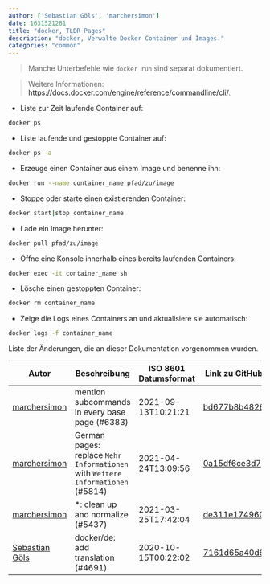 ```yaml
---
author: ['Sebastian Göls', 'marchersimon']
date: 1631521281
title: "docker, TLDR Pages"
description: "docker, Verwalte Docker Container und Images."
categories: "common"
---
```

> Manche Unterbefehle wie `docker run` sind separat dokumentiert.

> Weitere Informationen: <https://docs.docker.com/engine/reference/commandline/cli/>.

- Liste zur Zeit laufende Container auf:

```bash
docker ps
```

- Liste laufende und gestoppte Container auf:

```bash
docker ps -a
```

- Erzeuge einen Container aus einem Image und benenne ihn:

```bash
docker run --name container_name pfad/zu/image
```

- Stoppe oder starte einen existierenden Container:

```bash
docker start|stop container_name
```

- Lade ein Image herunter:

```bash
docker pull pfad/zu/image
```

- Öffne eine Konsole innerhalb eines bereits laufenden Containers:

```bash
docker exec -it container_name sh
```

- Lösche einen gestoppten Container:

```bash
docker rm container_name
```

- Zeige die Logs eines Containers an und aktualisiere sie automatisch:

```bash
docker logs -f container_name
```
Liste der Änderungen, die an dieser Dokumentation vorgenommen wurden.


Autor | Beschreibung | ISO 8601 Datumsformat | Link zu GitHub
------|-----|-----|-----
[marchersimon](mailto:50295997+marchersimon@users.noreply.github.com) | mention subcommands in every base page (#6383) | 2021-09-13T10:21:21 | [bd677b8b4826](https://github.com/tldr-pages/tldr/commit/bd677b8b48260e301fb99fea794f4dc1458d1562)
[marchersimon](mailto:50295997+marchersimon@users.noreply.github.com) | German pages: replace `Mehr Informationen` with `Weitere Informationen` (#5814) | 2021-04-24T13:09:56 | [0a15df6ce3d7](https://github.com/tldr-pages/tldr/commit/0a15df6ce3d790b71b8fa4ae2e8befe0ed0806c7)
[marchersimon](mailto:50295997+marchersimon@users.noreply.github.com) | *: clean up and normalize (#5437) | 2021-03-25T17:42:04 | [de311e174960](https://github.com/tldr-pages/tldr/commit/de311e17496083a7f805793ef228995ecc7e8c97)
[Sebastian Göls](mailto:6608231+Abrynos@users.noreply.github.com) | docker/de: add translation (#4691) | 2020-10-15T00:22:02 | [7161d65a40d6](https://github.com/tldr-pages/tldr/commit/7161d65a40d6a91621b469cbb6039f943e7ca6f2)

